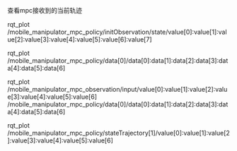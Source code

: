 查看mpc接收到的当前轨迹

rqt_plot /mobile_manipulator_mpc_policy/initObservation/state/value[0]:value[1]:value[2]:value[3]:value[4]:value[5]:value[6]:value[7]

rqt_plot /mobile_manipulator_mpc_policy/data[0]/data[0]:data[1]:data[2]:data[3]:data[4]:data[5]:data[6]

rqt_plot /mobile_manipulator_mpc_observation/input/value[0]:value[1]:value[2]:value[3]:value[4]:value[5]:value[6] /mobile_manipulator_mpc_policy/data[0]/data[0]:data[1]:data[2]:data[3]:data[4]:data[5]:data[6]

rqt_plot /mobile_manipulator_mpc_policy/stateTrajectory[1]/value[0]:value[1]:value[2]:value[3]:value[4]:value[5]:value[6]